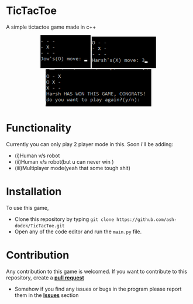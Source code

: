# TicTacToe
A simple tictactoe game made in c++

<center>
<img src="img/spl1.png">
<img src="img/spl2.png">
<br>
<img src="img/spl3.png">
</center>

# Functionality
Currently you can only play 2 player mode in this. Soon i'll be adding:
+ (i)Human v/s robot
+ (ii)Human v/s robot(but u can never win )
+ (iii)Multiplayer mode(yeah that some tough shit)
# Installation
To use this game,
+ Clone this repository by typing ```git clone https://github.com/ash-dodek/TicTacToe.git```
+ Open any of the code editor and run the ```main.py``` file.

# Contribution
Any contribution to this game is welcomed.
If you want to contribute to this repository, create a **[pull request](https://github.com/ash-dodek/TicTacToe/pulls)**

+ Somehow if you find any issues or bugs in the program please report them in the **[Issues](https://github.com/ash-dodek/TicTacToe/issues)** section
